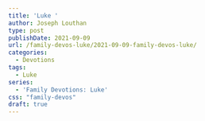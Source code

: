 ```yaml
---
title: 'Luke '
author: Joseph Louthan
type: post
publishDate: 2021-09-09
url: /family-devos-luke/2021-09-09-family-devos-luke/
categories:
  - Devotions
tags:
  - Luke
series:
  - 'Family Devotions: Luke'
css: "family-devos"
draft: true
---
```

